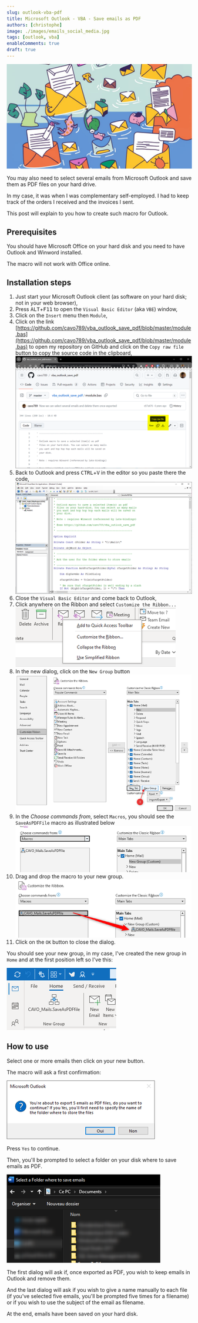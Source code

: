 ```yaml
---
slug: outlook-vba-pdf
title: Microsoft Outlook - VBA - Save emails as PDF 
authors: [christophe]
image: ./images/emails_social_media.jpg
tags: [outlook, vba]
enableComments: true
draft: true
---
```

![Microsoft Outlook - VBA - Save emails as PDF](./images/emails_banner.jpg)

You may also need to select several emails from Microsoft Outlook and save them as PDF files on your hard drive.

In my case, it was when I was complementary self-employed. I had to keep track of the orders I received and the invoices I sent. 

This post will explain to you how to create such macro for Outlook.

<!-- truncate -->

## Prerequisites

You should have Microsoft Office on your hard disk and you need to have Outlook and Winword installed.

The macro will not work with Office online.

## Installation steps

1. Just start your Microsoft Outlook client (as software on your hard disk; not in your web browser),
2. Press <kbd>ALT</kbd>+<kbd>F11</kbd> to open the `Visual Basic Editor` (aka `VBE`) window,
3. Click on the `Insert` menu then `Module`,
4. Click on the link [https://github.com/cavo789/vba_outlook_save_pdf/blob/master/module.bas](https://github.com/cavo789/vba_outlook_save_pdf/blob/master/module.bas) to open my repository on GitHub and click on the `Copy raw file` button to copy the source code in the clipboard,
   ![Copy Raw File](images/copy_raw_file.png)
5. Back to Outlook and press <kbd>CTRL</kbd>+<kbd>V</kbd> in the editor so you paste there the code,
   ![Paste](images/vba.png)
6. Close the `Visual Basic Editor` and come back to Outlook,
7. Click anywhere on the Ribbon and select `Customize the Ribbon...`
   ![Customize the ribbon](images/right_click.png)
8. In the new dialog, click on the `New Group` button
   ![Create a New Group](images/new_group.png)
9. In the *Choose commands from*, select `Macros`, you should see the `SaveAsPDFFile` macro as illustrated below
   ![SaveAsPDFFile](images/macros.png)
10. Drag and drop the macro to your new group.
    ![Drag and drop the macro](images/drag_and_drop.png)
11. Click on the `OK` button to close the dialog.

You should see your new group, in my case, I've created the new group in `Home` and at the first position left so I've this:

![The new group](images/ribbon_macro.png)

## How to use

Select one or more emails then click on your new button.

The macro will ask a first confirmation:

![Five emails selected](images/five_emails_selected.png)

Press `Yes` to continue.

Then, you'll be prompted to select a folder on your disk where to save emails as PDF.

![Where emails should be saved?](images/where_to_save.png)

The first dialog will ask if, once exported as PDF, you wish to keep emails in Outlook and remove them.  

And the last dialog will ask if you wish to give a name manually to each file (if you've selected five emails, you'll be prompted five times for a filename) or if you wish to use the subject of the email as filename.

At the end, emails have been saved on your hard disk.